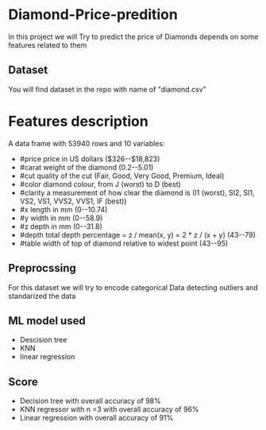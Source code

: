 # Diamond-Price-predition
In this project we will Try to predict the price of Diamonds depends on some features related to them 
## Dataset 
You will find dataset in the repo with name of "diamond.csv"
# Features description 
A data frame with 53940 rows and 10 variables:
- #price
price in US dollars (\$326--\$18,823)
- #carat
weight of the diamond (0.2--5.01)
- #cut
quality of the cut (Fair, Good, Very Good, Premium, Ideal)
- #color
diamond colour, from J (worst) to D (best)
- #clarity
a measurement of how clear the diamond is (I1 (worst), SI2, SI1, VS2, VS1, VVS2, VVS1, IF (best))
- #x
length in mm (0--10.74)
- #y
width in mm (0--58.9)
- #z
depth in mm (0--31.8)
- #depth
total depth percentage = z / mean(x, y) = 2 * z / (x + y) (43--79)
- #table
width of top of diamond relative to widest point (43--95)
## Preprocssing 
For this dataset we will try to encode categorical Data detecting outliers and standarized the data 
## ML model used 
-  Descision tree 
-  KNN
-  linear regression 
## Score 
- Decision tree with overall accuracy of 98%
- KNN regressor with n =3 with overall accuracy of 96%
- Linear regression with overall accuracy of 91%
